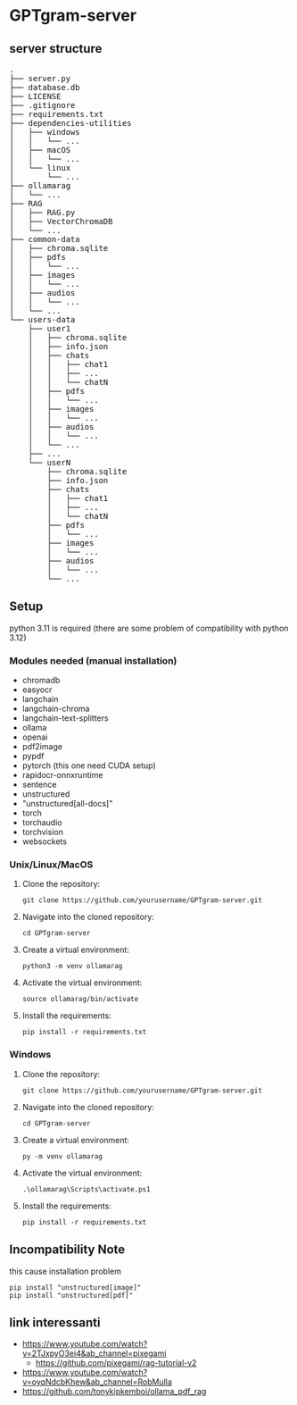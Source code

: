 # GPTgram-server
## server structure
<pre>
.  
├── server.py  
├── database.db  
├── LICENSE  
├── .gitignore  
├── requirements.txt  
├── dependencies-utilities  
│   ├── windows  
│   │   └── ...  
│   ├── macOS  
│   │   └── ...  
│   └── linux  
│       └── ...  
├── ollamarag  
│   └── ...  
├── RAG  
│   ├── RAG.py  
│   ├── VectorChromaDB   
│   └── ...  
├── common-data  
│   ├── chroma.sqlite    
│   ├── pdfs  
│   │   └── ...  
│   ├── images  
│   │   └── ...  
│   ├── audios  
│   │   └── ...  
│   └── ...  
└── users-data  
    ├── user1  
    │   ├── chroma.sqlite  
    │   ├── info.json  
    │   ├── chats  
    │   │   ├── chat1  
    │   │   ├── ...  
    │   │   └── chatN  
    │   ├── pdfs  
    │   │   └── ...  
    │   ├── images  
    │   │   └── ...  
    │   ├── audios  
    │   │   └── ...  
    │   └── ...  
    ├── ...  
    └── userN  
        ├── chroma.sqlite
        ├── info.json
        ├── chats
        │   ├── chat1
        │   ├── ...
        │   └── chatN
        ├── pdfs  
        │   └── ...  
        ├── images  
        │   └── ...  
        ├── audios  
        │   └── ...  
        └── ...  
</pre>

## Setup
python 3.11 is required (there are some problem of compatibility with python 3.12)

### Modules needed (manual installation)
- chromadb
- easyocr
- langchain
- langchain-chroma
- langchain-text-splitters
- ollama
- openai
- pdf2image
- pypdf
- pytorch (this one need CUDA setup)
- rapidocr-onnxruntime
- sentence
- unstructured
- "unstructured[all-docs]"
- torch
- torchaudio
- torchvision
- websockets
 
### Unix/Linux/MacOS

1. Clone the repository:
    ```
    git clone https://github.com/yourusername/GPTgram-server.git
    ```
2. Navigate into the cloned repository:
    ```
    cd GPTgram-server
    ```
3. Create a virtual environment:
    ```
    python3 -m venv ollamarag
    ```
4. Activate the virtual environment:
    ```
    source ollamarag/bin/activate
    ```
5. Install the requirements:
    ```
    pip install -r requirements.txt
    ```

### Windows

1. Clone the repository:
    ```
    git clone https://github.com/yourusername/GPTgram-server.git
    ```
2. Navigate into the cloned repository:
    ```
    cd GPTgram-server
    ```
3. Create a virtual environment:
    ```
    py -m venv ollamarag
    ```
4. Activate the virtual environment:
    ```
    .\ollamarag\Scripts\activate.ps1
    ```
5. Install the requirements:
    ```
    pip install -r requirements.txt
    ```

## Incompatibility Note
this cause installation problem
```console
pip install "unstructured[image]"
pip install "unstructured[pdf]"
```

## link interessanti
- https://www.youtube.com/watch?v=2TJxpyO3ei4&ab_channel=pixegami
  - https://github.com/pixegami/rag-tutorial-v2
- https://www.youtube.com/watch?v=oyqNdcbKhew&ab_channel=RobMulla
- https://github.com/tonykipkemboi/ollama_pdf_rag